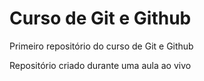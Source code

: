 # Curso de Git e Github

Primeiro repositório do curso de Git e Github

Repositório criado durante uma aula ao vivo
